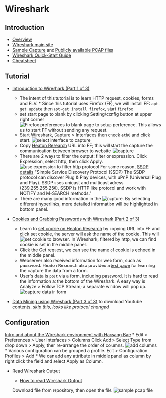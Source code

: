# Wireshark

## Introduction
* [Overview](http://wiresharkdownloads.riverbed.com/video/wireshark/introduction-to-wireshark/)
* [Wireshark main site](https://www.wireshark.org/)
* [Sample Capture](https://wiki.wireshark.org/SampleCaptures) and [Publicly available PCAP files](http://www.netresec.com/?page=PcapFiles)
* [Wireshark Quick-Start Guide](http://www.eecs.yorku.ca/course_archive/2011-12/W/3214/getting_started.pdf)
* [Cheatsheet](http://packetlife.net/media/library/13/Wireshark_Display_Filters.pdf)

## Tutorial
* [Introduction to Wireshark (Part 1 of 3)](https://www.youtube.com/watch?v=NHLTa29iovU)
	* The intent of this tutorial is to learn HTTP request, cookies, forms and FLV. 	* Since this tutorial uses Firefox (FF), we will install FF: `apt-get update` then `apt-get install firefox`, start `firefox` 
	* set start page to blank by clicking Setting/config button at upper right corner  
![Firefox preferences to blank page](http://note.io/1C8IiQS) to setup perference. 
This allows us to start FF without sending any request.
	* Start Wireshark, Capture > Interfaces then check `eth0` and click start.
	![select interface to capture](http://note.io/1B6xOKy)
	* Copy [Heaton Research](http://www.httprecipes.com) URL into FF; this will start the capture the communication between browser to website. 
	![capture](http://note.io/1F0ywiE)
	* There are 2 ways to filter the output: filter or expression. Click Expression, select http, then click Apply. ![use expression to filter http protocol](http://note.io/1KZOT43)
	For some reason, [SSDP details](https://wiki.wireshark.org/SSDP) "Simple Service Discovery Protocol (SSDP) The SSDP protocol can discover Plug & Play devices, with uPnP (Universal Plug and Play). SSDP uses unicast and multicast adress (239.255.255.250). SSDP is HTTP like protocol and work with NOTIFY and M-SEARCH methods." 
	* There are many good information in the ![capture](http://note.io/1KZT9AG). By selecting different hyperlinks, more detailed information will be highlighted in bottom panel.

* [Cookies and Grabbing Passwords with Wireshark (Part 2 of 3)](https://www.youtube.com/watch?v=7ezGTP99xSw) 
	* Learn to [set cookie on Heaton Research](http://www.httprecipes.com/1/2/cookies.php) by copying URL into FF and click set cookie, the server will ask the name of the cookie. This will ![set cookie to browser](http://note.io/1EdtHkt). In Wireshark, filtered by http, we can find cookie is set in the middle panel. 
	* Click the Get request, we can see the name of cookie is echoed in the middle panel. 
	* Webserver also received information for web form, such as password. Heaton Research also provides a [test page](http://www.httprecipes.com/1/2/forms.php) for learning the capture the data from a form.  
	* User's data is `post` via a form, including password. It is hard to read the information at the bottom of the Wireshark. A easy way is Analyze > Follow TCP Stream; a separate window will pop up. ![capture data in form](http://note.io/1NNcSlW) 
	
* [Data Mining using Wireshark (Part 3 of 3)](https://www.youtube.com/watch?v=2R1DRnu5CxQ) to download Youtube contents. *skip this, looks like protocol changed*

## Configuration
[Intro and about the Wireshark environment with Hansang Bae](https://www.youtube.com/watch?v=U0QABcTD-xc)
	* Edit > Preferences > User Interfaces > Columns
	Click Add > Select Type from drop down > Apply, then re-arrange the order of columns.
	![add columns](http://note.io/1x0sldk)	
	* Various configuration can be grouped a profile. 
	Edit > Configuration Profiles > Add
	* We can add any attribute in middle panel as column by right click the field and select Apply as Column.

* Read Wireshark Output
	* [How to read Wireshark Output](https://www.youtube.com/watch?v=-aTGL4M0db4)

	Download file from repository, then open the file. 
	![sample pcap file](http://note.io/1MwJQ8w)
	
	


